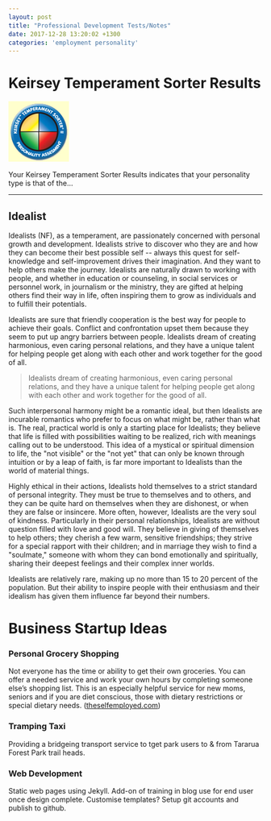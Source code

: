 ```yaml
---
layout: post
title: "Professional Development Tests/Notes"
date: 2017-12-28 13:20:02 +1300
categories: 'employment personality'
---
```

# Keirsey Temperament Sorter Results


![kiersey temperament sorter](../img/kts2sealb_120x120.jpg)

Your Keirsey Temperament Sorter Results indicates that your personality type is that of the...

***
## Idealist


Idealists (NF), as a temperament, are passionately concerned with personal growth and development. Idealists strive to discover who they are and how they can become their best possible self -- always this quest for self-knowledge and self-improvement drives their imagination. And they want to help others make the journey. Idealists are naturally drawn to working with people, and whether in education or counseling, in social services or personnel work, in journalism or the ministry, they are gifted at helping others find their way in life, often inspiring them to grow as individuals and to fulfill their potentials.

Idealists are sure that friendly cooperation is the best way for people to achieve their goals. Conflict and confrontation upset them because they seem to put up angry barriers between people. Idealists dream of creating harmonious, even caring personal relations, and they have a unique talent for helping people get along with each other and work together for the good of all.

> Idealists dream of creating harmonious, even caring personal relations, and they have a unique talent for helping people get along with each other and work together for the good of all.

 Such interpersonal harmony might be a romantic ideal, but then Idealists are incurable romantics who prefer to focus on what might be, rather than what is. The real, practical world is only a starting place for Idealists; they believe that life is filled with possibilities waiting to be realized, rich with meanings calling out to be understood. This idea of a mystical or spiritual dimension to life, the "not visible" or the "not yet" that can only be known through intuition or by a leap of faith, is far more important to Idealists than the world of material things.

Highly ethical in their actions, Idealists hold themselves to a strict standard of personal integrity. They must be true to themselves and to others, and they can be quite hard on themselves when they are dishonest, or when they are false or insincere. More often, however, Idealists are the very soul of kindness. Particularly in their personal relationships, Idealists are without question filled with love and good will. They believe in giving of themselves to help others; they cherish a few warm, sensitive friendships; they strive for a special rapport with their children; and in marriage they wish to find a "soulmate," someone with whom they can bond emotionally and spiritually, sharing their deepest feelings and their complex inner worlds.

Idealists are relatively rare, making up no more than 15 to 20 percent of the population. But their ability to inspire people with their enthusiasm and their idealism has given them influence far beyond their numbers.


# Business Startup Ideas

### Personal Grocery Shopping
Not everyone has the time or ability to get their own groceries. You can offer a needed service and work your own hours by completing someone else’s shopping list. This is an especially helpful service for new moms, seniors and if you are diet conscious, those with dietary restrictions or special dietary needs.  ([theselfemployed.com](https://www.theselfemployed.com/start_ups/50-self-employed-business-ideas-can-start-100/))

### Tramping Taxi
Providing a bridgeing transport service to tget park users to & from Tararua Forest Park trail heads.

### Web Development
Static web pages using Jekyll.  Add-on of training in blog use for end user once design complete.  Customise templates?  Setup git accounts and publish to github.


